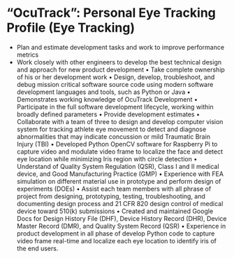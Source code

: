 # “OcuTrack”: Personal Eye Tracking Profile (Eye Tracking)
- Plan and estimate development tasks and work to improve performance metrics
- Work closely with other engineers to develop the best technical design and approach for new product development
• Take complete ownership of his or her development work
• Design, develop, troubleshoot, and debug mission critical software source code using modern software development languages and tools, such as Python or Java
• Demonstrates working knowledge of OcuTrack Development
• Participate in the full software development lifecycle, working within broadly defined parameters
• Provide development estimates
• Collaborate with a team of three to design and develop computer vision system for tracking athlete eye movement to
detect and diagnose abnormalities that may indicate concussion or mild Traumatic Brain Injury (TBI)
• Developed Python OpenCV software for Raspberry Pi to capture video and modulate video frame to localize the face
and detect eye location while minimizing Iris region with circle detection
• Understand of Quality System Regulation (QSR), Class I and II medical device, and Good Manufacturing Practice
(GMP)
• Experience with FEA simulation on different material use in prototype and perform design of experiments (DOEs)
• Assist each team members with all phrase of project from designing, prototyping, testing, troubleshooting, and
documenting design process and 21 CFR 820 design control of medical device toward 510(k) submissions
• Created and maintained Google Docs for Design History File (DHF), Device History Record (DHR), Device Master Record (DMR), and Quality System Record (QSR)
• Experience in product development in all phase of develop Python code to capture video frame real-time and localize each eye location to identify iris of the end users.
